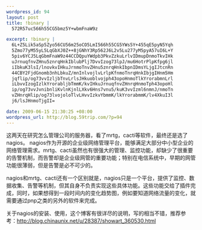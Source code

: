 ```yaml
--- 
wordpress_id: 94
layout: post
title: !binary |
  572R57uc566h55CG5bmz5Y+wbmFnaW9z

excerpt: !binary |
  6L+Z5Lik5aSp5Zyo56CU56m25oCO5LmI566h55CG5YWs5Y+455qE5pyN5Yqh
  5Zmo77yM55yL5LqGbXJ0Z++8jGNhY3Rp562J6L2v5Lu277yM5pyA57uI6L+Y
  5piv6YCJ5LqGbmFnaW9z44CCDQpuYWdpb3PkvZzkuLrlvIDmupDnmoTkvIHk
  uJrnuqfnvZHnu5znrqHnkIblubPlj7DvvIzog73lpJ/mu6HotrPlpKfpg6jl
  iIbkuK3lsI/lnovkvIHkuJrnmoTnvZHnu5znrqHnkIbpnIDmsYLjgIJtcnRn
  44CBY2FjdGnomb3nhLbkuZ/mnInlvojlvLrlpKfnmoTnrqHnkIbjgIHnm5Hm
  jqflip/og73vvIzljbTnvLrlsJHkuoblvojph43opoHnmoTlkYrorabmnLrl
  iLbvvIzogIzlkYrorabljbTmmK/kvIHkuJrnuqfnvZHnrqHnmoTph43opoHl
  ip/og73vvJvnibnliKvlnKjnlLXkv6Hns7vnu5/kuK3vvIzml6nmnJ/nmoTn
  vZHnrqHlip/og73lvojoloTlvLHvvIzkvYbmmK/lkYrorabmmK/lv4XkuI3l
  j6/lsJHnmoTjgII=

date: 2009-06-15 21:30:25 +08:00
wordpress_url: http://blog.59trip.com/?p=94
---
```

这两天在研究怎么管理公司的服务器，看了mrtg，cacti等软件，最终还是选了nagios。
nagios作为开源的企业级网络管理平台，能够满足大部分中小型企业的网络管理需求。mrtg、cacti虽然也有很强大的管理、监控功能，却缺少了很重要的告警机制，而告警却是企业级网管的重要功能；特别在电信系统中，早期的网管功能很薄弱，但是告警是必不可少的。<!--more-->

nagios和mrtg、cacti还有一个区别就是，nagios只是一个平台，提供了监控、数据收集、告警等机制，但其自身不负责实现这些具体功能。这些功能交给了插件完成，同时，如果想得到一段时间内的变化趋势图，例如要知道网络流量的变化，就需要通过pnp之类的另外的软件来完成。

关于nagios的安装、使用，这个博客有很详尽的说明，写的相当不错，推荐参考：<a href="http://blog.chinaunix.net/u/28387/showart_360530.html">http://blog.chinaunix.net/u/28387/showart_360530.html</a>
